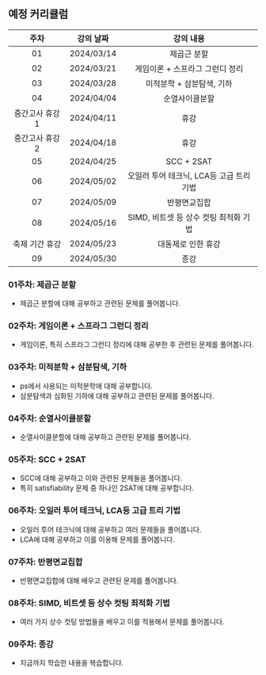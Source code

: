 ## 예정 커리큘럼

| 주차 | 강의 날짜 |              강의 내용                |
| :--: | :------: |:--------------------------------------------: | 
| 01 | 2024/03/14 | 제곱근 분할 |
| 02 | 2024/03/21 | 게임이론 + 스프라그 그런디 정리 |  |
| 03 | 2024/03/28 | 미적분학 + 삼분탐색, 기하 |  |
| 04 | 2024/04/04 | 순열사이클분할 |  |
| 중간고사 휴강 1 | 2024/04/11 | 휴강 |  |
| 중간고사 휴강 2 | 2024/04/18 | 휴강 |  |
| 05 | 2024/04/25 | SCC + 2SAT |  |
| 06 | 2024/05/02 | 오일러 투어 테크닉, LCA등 고급 트리 기법 |  |
| 07 | 2024/05/09 | 반평면교집합  |  |
| 08 | 2024/05/16 | SIMD, 비트셋 등 상수 컷팅 최적화 기법 |  |
| 축제 기간 휴강 | 2024/05/23 | 대동제로 인한 휴강 |  |
| 09 | 2024/05/30 | 종강 |  |

### 01주차: 제곱근 분할

- 제곱근 분할에 대해 공부하고 관련된 문제를 풀어봅니다.

### 02주차: 게임이론 + 스프라그 그런디 정리

- 게임이론, 특히 스프라그 그런디 정리에 대해 공부한 후 관련된 문제를 풀어봅니다.

### 03주차: 미적분학 + 삼분탐색, 기하

- ps에서 사용되는 미적분학에 대해 공부합니다.
- 삼분탐색과 심화된 기하에 대해 공부하고 관련된 문제를 풀어봅니다.

### 04주차: 순열사이클분할

- 순열사이클분할에 대해 공부하고 관련된 문제를 풀어봅니다.

### 05주차: SCC + 2SAT

- SCC에 대해 공부하고 이와 관련된 문제들을 풀어봅니다.
- 특히 satisfiability 문제 중 하나인 2SAT에 대해 공부합니다.

### 06주차: 오일러 투어 테크닉, LCA등 고급 트리 기법

- 오일러 투어 테크닉에 대해 공부하고 여러 문제들을 풀어봅니다.
- LCA에 대해 공부하고 이를 이용해 문제를 풀어봅니다.

### 07주차: 반평면교집합

- 반평면교집합에 대해 배우고 관련된 문제를 풀어봅니다.

### 08주차: SIMD, 비트셋 등 상수 컷팅 최적화 기법

- 여러 가지 상수 컷팅 방법들을 배우고 이를 적용해서 문제를 풀어봅니다.

### 09주차: 종강 

- 지금까지 학습한 내용을 복습합니다.
